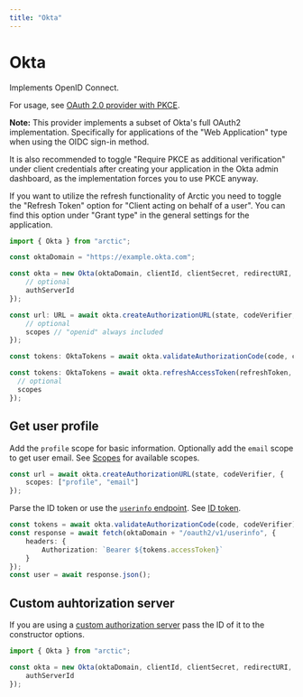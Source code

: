 ```yaml
---
title: "Okta"
---
```


# Okta

Implements OpenID Connect.

For usage, see [OAuth 2.0 provider with PKCE](/guides/oauth2-pkce).

**Note:** This provider implements a subset of Okta's full OAuth2 implementation. Specifically for applications of the "Web Application" type when using the OIDC sign-in method.

It is also recommended to toggle "Require PKCE as additional verification" under client credentials after creating your application in the Okta admin dashboard, as the implementation forces you to use PKCE anyway.

If you want to utilize the refresh functionality of Arctic you need to toggle the "Refresh Token" option for "Client acting on behalf of a user". You can find this option under "Grant type" in the general settings for the application.

```ts
import { Okta } from "arctic";

const oktaDomain = "https://example.okta.com";

const okta = new Okta(oktaDomain, clientId, clientSecret, redirectURI, {
	// optional
	authServerId
});
```

```ts
const url: URL = await okta.createAuthorizationURL(state, codeVerifier, {
	// optional
	scopes // "openid" always included
});

const tokens: OktaTokens = await okta.validateAuthorizationCode(code, codeVerifier);

const tokens: OktaTokens = await okta.refreshAccessToken(refreshToken, {
  // optional
  scopes
});
```

## Get user profile

Add the `profile` scope for basic information. Optionally add the `email` scope to get user email. See [Scopes](https://developer.okta.com/docs/reference/api/oidc/#scopes) for available scopes.

```ts
const url = await okta.createAuthorizationURL(state, codeVerifier, {
	scopes: ["profile", "email"]
});
```

Parse the ID token or use the [`userinfo` endpoint](https://developer.okta.com/docs/reference/api/oidc/#userinfo). See [ID token](https://developer.okta.com/docs/reference/api/oidc/#id-token).

```ts
const tokens = await okta.validateAuthorizationCode(code, codeVerifier);
const response = await fetch(oktaDomain + "/oauth2/v1/userinfo", {
	headers: {
		Authorization: `Bearer ${tokens.accessToken}`
	}
});
const user = await response.json();
```

## Custom auhtorization server

If you are using a [custom authorization server](https://developer.okta.com/docs/concepts/auth-servers/) pass the ID of it to the constructor options.

```ts
import { Okta } from "arctic";

const okta = new Okta(oktaDomain, clientId, clientSecret, redirectURI, {
	authServerId
});
```
